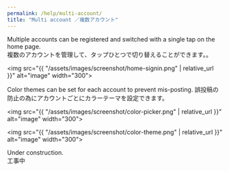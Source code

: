 ```yaml
---
permalink: /help/multi-account/
title: "Multi account ／複数アカウント"
---
```


Multiple accounts can be registered and switched with a single tap on the home page.  
複数のアカウントを管理して、タップひとつで切り替えることができます。。

<img src="{{ "/assets/images/screenshot/home-signin.png" | relative_url }}" alt="image" width="300">

Color themes can be set for each account to prevent mis-posting.
誤投稿の防止の為にアカウントごとにカラーテーマを設定できます。

<img src="{{ "/assets/images/screenshot/color-picker.png" | relative_url }}" alt="image" width="300">

<img src="{{ "/assets/images/screenshot/color-theme.png" | relative_url }}" alt="image" width="300">




Under construction.  
工事中